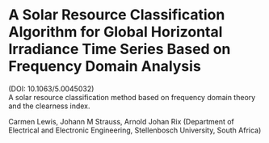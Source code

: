 # A Solar Resource Classification Algorithm for Global Horizontal Irradiance Time Series Based on Frequency Domain Analysis 
(DOI: 10.1063/5.0045032) \
A solar resource classification method based on frequency domain theory and the clearness index.

Carmen Lewis, Johann M Strauss, Arnold Johan Rix (Department of Electrical and Electronic Engineering, Stellenbosch University, South Africa)
